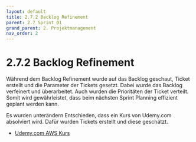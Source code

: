 ```yaml
---
layout: default
title: 2.7.2 Backlog Refinement
parent: 2.7 Sprint 01
grand_parent: 2. Projektmanagement
nav_order: 2
---
```


# 2.7.2 Backlog Refinement

Während dem Backlog Refinement wurde auf das Backlog geschaut, Ticket erstellt und die Parameter der Tickets gesetzt. Dabei wurde das Backlog verfeinert und überarbeitet. Auch wurden die Prioritäten der Ticket verteilt. Somit wird gewährleistet, dass beim nächsten Sprint Planning effizient geplant werden kann.

Es wurden unterändern Entschieden, dass ein Kurs von Udemy.com absolviert wird. Dafür wurden Tickets erstellt und diese geschätzt.

- [Udemy.com AWS Kurs](https://www.udemy.com/course/aws-certified-cloud-practitioner-new/)
